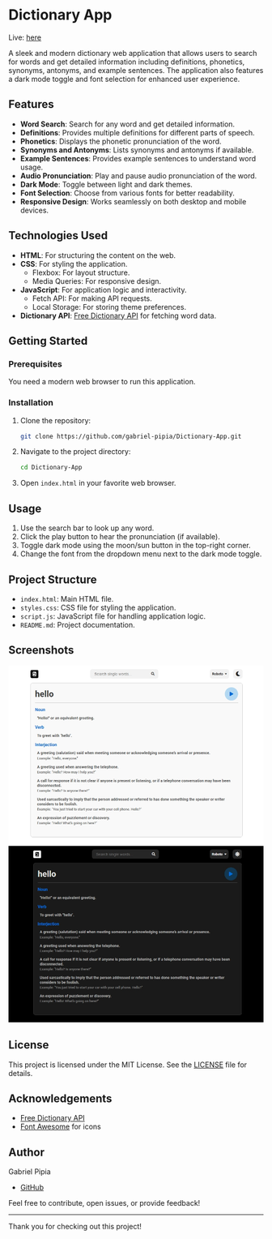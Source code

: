 # Dictionary App

Live: [here](https://gp-dictionary-app.netlify.app)

A sleek and modern dictionary web application that allows users to search for words and get detailed information including definitions, phonetics, synonyms, antonyms, and example sentences. The application also features a dark mode toggle and font selection for enhanced user experience.

## Features

- **Word Search**: Search for any word and get detailed information.
- **Definitions**: Provides multiple definitions for different parts of speech.
- **Phonetics**: Displays the phonetic pronunciation of the word.
- **Synonyms and Antonyms**: Lists synonyms and antonyms if available.
- **Example Sentences**: Provides example sentences to understand word usage.
- **Audio Pronunciation**: Play and pause audio pronunciation of the word.
- **Dark Mode**: Toggle between light and dark themes.
- **Font Selection**: Choose from various fonts for better readability.
- **Responsive Design**: Works seamlessly on both desktop and mobile devices.

## Technologies Used

- **HTML**: For structuring the content on the web.
- **CSS**: For styling the application.
  - Flexbox: For layout structure.
  - Media Queries: For responsive design.
- **JavaScript**: For application logic and interactivity.
  - Fetch API: For making API requests.
  - Local Storage: For storing theme preferences.
- **Dictionary API**: [Free Dictionary API](https://dictionaryapi.dev/) for fetching word data.

## Getting Started

### Prerequisites

You need a modern web browser to run this application.

### Installation

1. Clone the repository:
    ```bash
    git clone https://github.com/gabriel-pipia/Dictionary-App.git
    ```

2. Navigate to the project directory:
    ```bash
    cd Dictionary-App
    ```

3. Open `index.html` in your favorite web browser.

## Usage

1. Use the search bar to look up any word.
2. Click the play button to hear the pronunciation (if available).
3. Toggle dark mode using the moon/sun button in the top-right corner.
4. Change the font from the dropdown menu next to the dark mode toggle.

## Project Structure

- `index.html`: Main HTML file.
- `styles.css`: CSS file for styling the application.
- `script.js`: JavaScript file for handling application logic.
- `README.md`: Project documentation.

## Screenshots

![Light Mode](screenshots/light-mode.jpeg)
![Dark Mode](screenshots/dark-mode.jpeg)

## License

This project is licensed under the MIT License. See the [LICENSE](LICENSE) file for details.

## Acknowledgements

- [Free Dictionary API](https://dictionaryapi.dev/)
- [Font Awesome](https://fontawesome.com/) for icons

## Author

Gabriel Pipia
- [GitHub](https://github.com/gabriel-pipia)

Feel free to contribute, open issues, or provide feedback!

---

Thank you for checking out this project!
